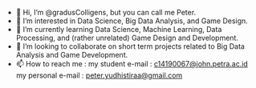 - 👋 Hi, I’m @gradusColligens, but you can call me Peter.
- 👀 I’m interested in Data Science, Big Data Analysis, and Game Design.
- 🌱 I’m currently learning Data Science, Machine Learning, Data Processing, and (rather unrelated) Game Design and Development.
- 💞️ I’m looking to collaborate on short term projects related to Big Data Analysis and Game Development.
- 📫 How to reach me :
                      my student e-mail : c14190067@john.petra.ac.id
                      my personal e-mail : peter.yudhistiraa@gmail.com

<!---
gradusColligens/gradusColligens is a ✨ special ✨ repository because its `README.md` (this file) appears on your GitHub profile.
You can click the Preview link to take a look at your changes.
--->

